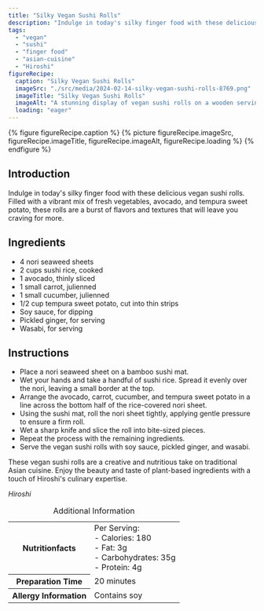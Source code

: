 ```yaml
---
title: "Silky Vegan Sushi Rolls"
description: "Indulge in today's silky finger food with these delicious vegan sushi rolls. Filled with a vibrant mix of fresh vegetables, avocado, and tempura sweet potato, these rolls are a burst of flavors and textures that will leave you craving for more."
tags:
  - "vegan"
  - "sushi"
  - "finger food"
  - "asian-cuisine"
  - "Hiroshi"
figureRecipe: 
  caption: "Silky Vegan Sushi Rolls"
  imageSrc: "./src/media/2024-02-14-silky-vegan-sushi-rolls-8769.png"
  imageTitle: "Silky Vegan Sushi Rolls"
  imageAlt: "A stunning display of vegan sushi rolls on a wooden serving board - a vibrant mix of avocado, carrots, cucumber, and tempura sweet potato."
  loading: "eager"
---
```


{% figure figureRecipe.caption %}
{% picture figureRecipe.imageSrc, figureRecipe.imageTitle, figureRecipe.imageAlt, figureRecipe.loading %}
{% endfigure %}

## Introduction

Indulge in today's silky finger food with these delicious vegan sushi rolls. Filled with a vibrant mix of fresh vegetables, avocado, and tempura sweet potato, these rolls are a burst of flavors and textures that will leave you craving for more.

## Ingredients

- 4 nori seaweed sheets
- 2 cups sushi rice, cooked
- 1 avocado, thinly sliced
- 1 small carrot, julienned
- 1 small cucumber, julienned
- 1/2 cup tempura sweet potato, cut into thin strips
- Soy sauce, for dipping
- Pickled ginger, for serving
- Wasabi, for serving

## Instructions

- Place a nori seaweed sheet on a bamboo sushi mat.
- Wet your hands and take a handful of sushi rice. Spread it evenly over the nori, leaving a small border at the top.
- Arrange the avocado, carrot, cucumber, and tempura sweet potato in a line across the bottom half of the rice-covered nori sheet.
- Using the sushi mat, roll the nori sheet tightly, applying gentle pressure to ensure a firm roll.
- Wet a sharp knife and slice the roll into bite-sized pieces.
- Repeat the process with the remaining ingredients.
- Serve the vegan sushi rolls with soy sauce, pickled ginger, and wasabi.

These vegan sushi rolls are a creative and nutritious take on traditional Asian cuisine. Enjoy the beauty and taste of plant-based ingredients with a touch of Hiroshi's culinary expertise.

*Hiroshi*

<table><caption class='sr-only'>Additional Information</caption><tr><th>Nutritionfacts</th><td>Per Serving:<br />
- Calories: 180<br />
- Fat: 3g<br />
- Carbohydrates: 35g<br />
- Protein: 4g&nbsp;</td></tr><tr><th>Preparation Time</th><td>20 minutes&nbsp;</td></tr><tr><th>Allergy Information</th><td>Contains soy&nbsp;</td></tr></table>

